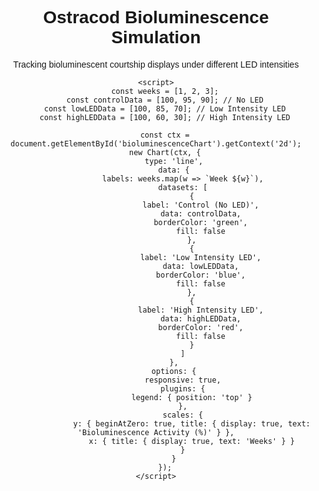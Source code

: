 <!DOCTYPE html>
<html lang="en">
<head>
    <meta charset="UTF-8">
    <meta name="viewport" content="width=device-width, initial-scale=1.0">
    <title>Ostracod Bioluminescence Simulation</title>
    <script src="https://cdn.jsdelivr.net/npm/chart.js"></script>
    <style>
        body { font-family: Arial, sans-serif; text-align: center; }
        canvas { max-width: 600px; margin: 20px auto; }
    </style>
</head>
<body>
    <h1>Ostracod Bioluminescence Simulation</h1>
    <p>Tracking bioluminescent courtship displays under different LED intensities</p>
    <canvas id="bioluminescenceChart"></canvas>
    
    <script>
        const weeks = [1, 2, 3];
        const controlData = [100, 95, 90]; // No LED
        const lowLEDData = [100, 85, 70]; // Low Intensity LED
        const highLEDData = [100, 60, 30]; // High Intensity LED

        const ctx = document.getElementById('bioluminescenceChart').getContext('2d');
        new Chart(ctx, {
            type: 'line',
            data: {
                labels: weeks.map(w => `Week ${w}`),
                datasets: [
                    {
                        label: 'Control (No LED)',
                        data: controlData,
                        borderColor: 'green',
                        fill: false
                    },
                    {
                        label: 'Low Intensity LED',
                        data: lowLEDData,
                        borderColor: 'blue',
                        fill: false
                    },
                    {
                        label: 'High Intensity LED',
                        data: highLEDData,
                        borderColor: 'red',
                        fill: false
                    }
                ]
            },
            options: {
                responsive: true,
                plugins: {
                    legend: { position: 'top' }
                },
                scales: {
                    y: { beginAtZero: true, title: { display: true, text: 'Bioluminescence Activity (%)' } },
                    x: { title: { display: true, text: 'Weeks' } }
                }
            }
        });
    </script>
</body>
</html>
